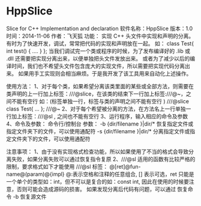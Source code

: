 HppSlice
========

Slice for C++ Implementation and declaration 
软件名称：HppSlice
版本：1.0
时间：2014-11-06
作者：飞天狐
功能：
	实现 C++ 头文件中实现和声明的分离。有时为了快速开发，调试，常常把代码的实现和声明放在一起。
	如：
	class Test{
		int test()
		{
		 ....
		}
	};
	当我们调试完一个类或程序的时候，为了发布编译好的 .lib 或 .dll 还需要把实现分离出来，以便单独把头文件发放出来。
	或者为了减少以后的编译时间，我们也不希望头文件包含庞大的实现文件，所以需要把实现代码分离出来。
	如果用手工实现则会相当麻烦。于是我开发了该工具用来自动化上述操作。


使用方法：
	1、对于每个类，如果希望分离该类里面的某些或全部方法，则需要在类声明的上一行加上标签：///@slice，在该类的结束下一行加上标签:///@~，之间不能有空行
		如：(标签单独一行，标签与类的声明之间不能有空行 )
		///@slice
		class Test{
			...
		};
		///@~
	2、对于每个希望被分离的方法，在方法名上一行单独一行加上标签：///@sl , 之间也不能有空行
	3、运行程序，输入相应的命令及参数
	4、命令及参数：
	   命令行/控制台 参数：
	   -b {dir/filename }|dir/* 恢复指定文件或指定文件夹下的文件，可以使用通配符
	   -s {dir/filename }|dir/* 分离指定文件或指定文件夹下的文件，可以使用通配符


注意事项：
		1、由于没有实现格式检查功能，所以如果使用了不当的格式会导致分离失败，如果分离失败可以通过恢复指令复原
		2、///@sl 适用的函数有比较严格的限制，要求格式如下才能使用 ///@sl 标签：
			@[ret]@fun-name@(param)@{impl}
			@:表示空格和注释的任意组合, [] 表示可选，ret 只能是一个单个的类型如：int，但不可以是复合的如：const int, 因此在使用的时候要注意，否则可能会造成源码的损害。
			如果发现分离后代码有问题，可以通过 恢复命令 -b 恢复源文件
